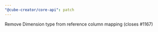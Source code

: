 ```yaml
---
"@cube-creator/core-api": patch
---
```


Remove Dimension type from reference column mapping (closes #1167)

